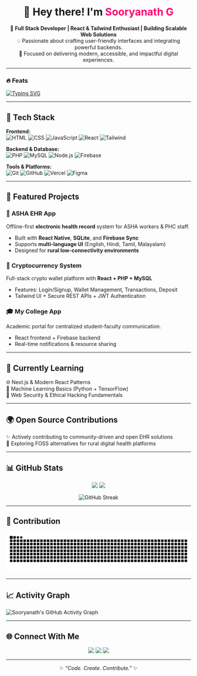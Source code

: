 <h1 align="center">👋 Hey there! I'm <span style="color:#ff006e;">Sooryanath G</span></h1>

<p align="center">
  🚀 <b>Full Stack Developer | React & Tailwind Enthusiast | Building Scalable Web Solutions</b><br>
  💡 Passionate about crafting user-friendly interfaces and integrating powerful backends.<br>
  🎯 Focused on delivering modern, accessible, and impactful digital experiences.
</p>

---

### 🔥 Feats
[![Typing SVG](https://readme-typing-svg.demolab.com?font=Fira+Code&duration=3000&pause=800&color=F72C7D&center=true&vCenter=true&width=600&lines=Full+Stack+Developer;React+%2B+PHP+%2B+MySQL;Building+Offline+EHR+Apps;Learning+AI+and+Web3;Lifelong+Tech+Explorer)](https://git.io/typing-svg)

---

## 🧠 Tech Stack

**Frontend:**  
![HTML](https://img.shields.io/badge/HTML5-orange?logo=html5&logoColor=white)
![CSS](https://img.shields.io/badge/CSS3-blue?logo=css3&logoColor=white)
![JavaScript](https://img.shields.io/badge/JavaScript-yellow?logo=javascript&logoColor=black)
![React](https://img.shields.io/badge/React-61DAFB?logo=react&logoColor=black)
![Tailwind](https://img.shields.io/badge/Tailwind_CSS-38B2AC?logo=tailwind-css&logoColor=white)

**Backend & Database:**  
![PHP](https://img.shields.io/badge/PHP-777BB4?logo=php&logoColor=white)
![MySQL](https://img.shields.io/badge/MySQL-005C84?logo=mysql&logoColor=white)
![Node.js](https://img.shields.io/badge/Node.js-339933?logo=node.js&logoColor=white)
![Firebase](https://img.shields.io/badge/Firebase-ffca28?logo=firebase&logoColor=black)

**Tools & Platforms:**  
![Git](https://img.shields.io/badge/Git-F05032?logo=git&logoColor=white)
![GitHub](https://img.shields.io/badge/GitHub-181717?logo=github)
![Vercel](https://img.shields.io/badge/Vercel-black?logo=vercel)
![Figma](https://img.shields.io/badge/Figma-F24E1E?logo=figma&logoColor=white)

---

## 💼 Featured Projects

### 🏥 **ASHA EHR App**
Offline-first **electronic health record** system for ASHA workers & PHC staff.  
- Built with **React Native**, **SQLite**, and **Firebase Sync**  
- Supports **multi-language UI** (English, Hindi, Tamil, Malayalam)  
- Designed for **rural low-connectivity environments**

### 💱 **Cryptocurrency System**
Full-stack crypto wallet platform with **React + PHP + MySQL**  
- Features: Login/Signup, Wallet Management, Transactions, Deposit  
- Tailwind UI + Secure REST APIs + JWT Authentication

### 🎓 **My College App**
Academic portal for centralized student-faculty communication.  
- React frontend + Firebase backend  
- Real-time notifications & resource sharing

---

## 🧩 Currently Learning
🌐 Next.js & Modern React Patterns  
🤖 Machine Learning Basics (Python + TensorFlow)  
🔐 Web Security & Ethical Hacking Fundamentals  

---

## 🌍 Open Source Contributions
✨ Actively contributing to community-driven and open EHR solutions  
🧠 Exploring FOSS alternatives for rural digital health platforms  

---

## 📊 GitHub Stats

<p align="center">
  <img src="https://github-readme-stats.vercel.app/api?username=sooryanathg&show_icons=true&theme=radical" height="180em"/>
  <img src="https://github-readme-stats.vercel.app/api/top-langs/?username=sooryanathg&layout=compact&theme=radical" height="180em"/>
</p>

<p align="center">
  <img src="https://streak-stats.demolab.com?user=sooryanathg&theme=radical&hide_border=true" alt="GitHub Streak"/>
</p>

---

## 🐍 Contribution
![snake gif](https://github.com/sooryanathg/sooryanathg/blob/output/github-contribution-grid-snake.svg)

---

## 📈 Activity Graph
![Sooryanath's GitHub Activity Graph](https://github-readme-activity-graph.vercel.app/graph?username=sooryanathg&theme=react-dark&hide_border=true)

---

## 🌐 Connect With Me
<p align="center">
  <a href="https://linkedin.com/in/sooryanathg"><img src="https://img.shields.io/badge/LinkedIn-blue?logo=linkedin&logoColor=white"></a>
  <a href="https://github.com/sooryanathg"><img src="https://img.shields.io/badge/GitHub-black?logo=github&logoColor=white"></a>
  <a href="mailto:sooryanathgopi@gmail.com"><img src="https://img.shields.io/badge/Email-me-red?logo=gmail&logoColor=white"></a>
</p>

---

<p align="center">✨ <i>“Code. Create. Contribute.”</i> ✨</p>
